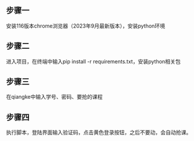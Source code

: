 ## 步骤一
安装116版本chrome浏览器（2023年9月最新版本），安装python环境
## 步骤二
进入项目，在终端中输入pip install -r requirements.txt，安装python相关包
## 步骤三
在qiangke中输入学号、密码、要抢的课程
## 步骤四
执行脚本，登陆界面输入验证码，点击黄色登录按钮，之后不要动，会自动抢课。